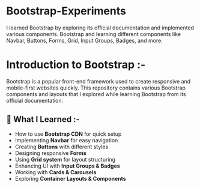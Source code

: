 # Bootstrap-Experiments
I learned Bootstrap by exploring its official documentation and implemented various components. Bootstrap and learning different components like Navbar, Buttons, Forms, Grid, Input Groups, Badges, and more.


# Introduction to Bootstrap :-
Bootstrap is a popular front-end framework used to create responsive and mobile-first websites quickly.
This repository contains various Bootstrap components and layouts that I explored while learning Bootstrap from its official documentation. 

## 📌 What I Learned :-
- How to use **Bootstrap CDN** for quick setup  
- Implementing **Navbar** for easy navigation  
- Creating **Buttons** with different styles  
- Designing responsive **Forms**  
- Using **Grid system** for layout structuring  
- Enhancing UI with **Input Groups & Badges**  
- Working with **Cards & Carousels**  
- Exploring **Container Layouts & Components** 

